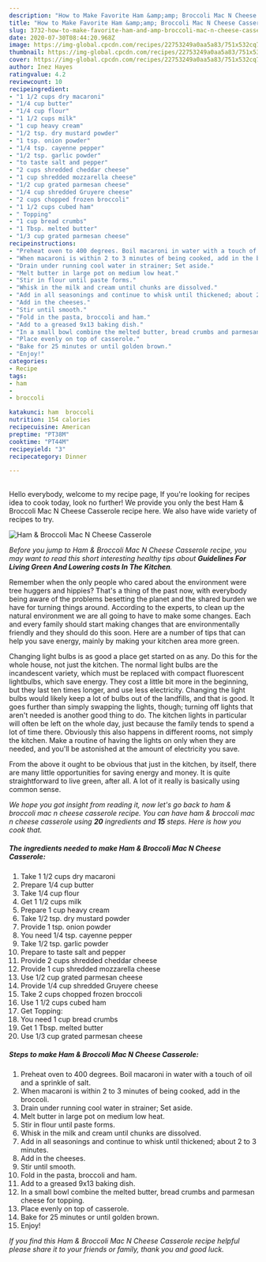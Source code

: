 ```yaml
---
description: "How to Make Favorite Ham &amp;amp; Broccoli Mac N Cheese Casserole"
title: "How to Make Favorite Ham &amp;amp; Broccoli Mac N Cheese Casserole"
slug: 3732-how-to-make-favorite-ham-and-amp-broccoli-mac-n-cheese-casserole
date: 2020-07-30T08:44:20.968Z
image: https://img-global.cpcdn.com/recipes/22753249a0aa5a83/751x532cq70/ham-broccoli-mac-n-cheese-casserole-recipe-main-photo.jpg
thumbnail: https://img-global.cpcdn.com/recipes/22753249a0aa5a83/751x532cq70/ham-broccoli-mac-n-cheese-casserole-recipe-main-photo.jpg
cover: https://img-global.cpcdn.com/recipes/22753249a0aa5a83/751x532cq70/ham-broccoli-mac-n-cheese-casserole-recipe-main-photo.jpg
author: Inez Hayes
ratingvalue: 4.2
reviewcount: 10
recipeingredient:
- "1 1/2 cups dry macaroni"
- "1/4 cup butter"
- "1/4 cup flour"
- "1 1/2 cups milk"
- "1 cup heavy cream"
- "1/2 tsp. dry mustard powder"
- "1 tsp. onion powder"
- "1/4 tsp. cayenne pepper"
- "1/2 tsp. garlic powder"
- "to taste salt and pepper"
- "2 cups shredded cheddar cheese"
- "1 cup shredded mozzarella cheese"
- "1/2 cup grated parmesan cheese"
- "1/4 cup shredded Gruyere cheese"
- "2 cups chopped frozen broccoli"
- "1 1/2 cups cubed ham"
- " Topping"
- "1 cup bread crumbs"
- "1 Tbsp. melted butter"
- "1/3 cup grated parmesan cheese"
recipeinstructions:
- "Preheat oven to 400 degrees. Boil macaroni in water with a touch of oil and a sprinkle of salt."
- "When macaroni is within 2 to 3 minutes of being cooked, add in the broccoli."
- "Drain under running cool water in strainer; Set aside."
- "Melt butter in large pot on medium low heat."
- "Stir in flour until paste forms."
- "Whisk in the milk and cream until chunks are dissolved."
- "Add in all seasonings and continue to whisk until thickened; about 2 to 3 minutes."
- "Add in the cheeses."
- "Stir until smooth."
- "Fold in the pasta, broccoli and ham."
- "Add to a greased 9x13 baking dish."
- "In a small bowl combine the melted butter, bread crumbs and parmesan cheese for topping."
- "Place evenly on top of casserole."
- "Bake for 25 minutes or until golden brown."
- "Enjoy!"
categories:
- Recipe
tags:
- ham
- 
- broccoli

katakunci: ham  broccoli 
nutrition: 154 calories
recipecuisine: American
preptime: "PT38M"
cooktime: "PT44M"
recipeyield: "3"
recipecategory: Dinner

---
```

<br>
Hello everybody, welcome to my recipe page, If you're looking for recipes idea to cook today, look no further! We provide you only the best Ham &amp; Broccoli Mac N Cheese Casserole recipe here. We also have wide variety of recipes to try.
<br>


![Ham &amp; Broccoli Mac N Cheese Casserole](https://img-global.cpcdn.com/recipes/22753249a0aa5a83/751x532cq70/ham-broccoli-mac-n-cheese-casserole-recipe-main-photo.jpg)

<i>Before you jump to Ham &amp; Broccoli Mac N Cheese Casserole recipe, you may want to read this short interesting healthy tips about 
<strong>Guidelines For Living Green And Lowering costs In The Kitchen</strong>.</i>
</br>

Remember when the only people who cared about the environment were tree huggers and hippies? That's a thing of the past now, with everybody being aware of the problems besetting the planet and the shared burden we have for turning things around. According to the experts, to clean up the natural environment we are all going to have to make some changes. Each and every family should start making changes that are environmentally friendly and they should do this soon. Here are a number of tips that can help you save energy, mainly by making your kitchen area more green.

Changing light bulbs is as good a place get started on as any. Do this for the whole house, not just the kitchen. The normal light bulbs are the incandescent variety, which must be replaced with compact fluorescent lightbulbs, which save energy. They cost a little bit more in the beginning, but they last ten times longer, and use less electricity. Changing the light bulbs would likely keep a lot of bulbs out of the landfills, and that is good. It goes further than simply swapping the lights, though; turning off lights that aren't needed is another good thing to do. The kitchen lights in particular will often be left on the whole day, just because the family tends to spend a lot of time there. Obviously this also happens in different rooms, not simply the kitchen. Make a routine of having the lights on only when they are needed, and you'll be astonished at the amount of electricity you save.

From the above it ought to be obvious that just in the kitchen, by itself, there are many little opportunities for saving energy and money. It is quite straightforward to live green, after all. A lot of it really is basically using common sense.


<i>We hope you got insight from reading it, now let's go back to ham &amp; broccoli mac n cheese casserole recipe. You can have ham &amp; broccoli mac n cheese casserole using <strong>20</strong> ingredients and <strong>15</strong> steps. Here is how you cook that.
</i>

##### The ingredients needed to make Ham &amp; Broccoli Mac N Cheese Casserole:

1. Take 1 1/2 cups dry macaroni
1. Prepare 1/4 cup butter
1. Take 1/4 cup flour
1. Get 1 1/2 cups milk
1. Prepare 1 cup heavy cream
1. Take 1/2 tsp. dry mustard powder
1. Provide 1 tsp. onion powder
1. You need 1/4 tsp. cayenne pepper
1. Take 1/2 tsp. garlic powder
1. Prepare to taste salt and pepper
1. Provide 2 cups shredded cheddar cheese
1. Provide 1 cup shredded mozzarella cheese
1. Use 1/2 cup grated parmesan cheese
1. Provide 1/4 cup shredded Gruyere cheese
1. Take 2 cups chopped frozen broccoli
1. Use 1 1/2 cups cubed ham
1. Get  Topping:
1. You need 1 cup bread crumbs
1. Get 1 Tbsp. melted butter
1. Use 1/3 cup grated parmesan cheese


##### Steps to make Ham &amp; Broccoli Mac N Cheese Casserole:

1. Preheat oven to 400 degrees. Boil macaroni in water with a touch of oil and a sprinkle of salt.
1. When macaroni is within 2 to 3 minutes of being cooked, add in the broccoli.
1. Drain under running cool water in strainer; Set aside.
1. Melt butter in large pot on medium low heat.
1. Stir in flour until paste forms.
1. Whisk in the milk and cream until chunks are dissolved.
1. Add in all seasonings and continue to whisk until thickened; about 2 to 3 minutes.
1. Add in the cheeses.
1. Stir until smooth.
1. Fold in the pasta, broccoli and ham.
1. Add to a greased 9x13 baking dish.
1. In a small bowl combine the melted butter, bread crumbs and parmesan cheese for topping.
1. Place evenly on top of casserole.
1. Bake for 25 minutes or until golden brown.
1. Enjoy!


<i>If you find this Ham &amp; Broccoli Mac N Cheese Casserole recipe helpful please share it to your friends or family, thank you and good luck.</i>
